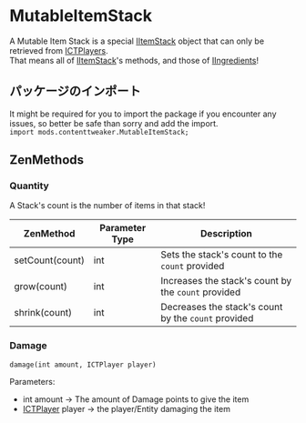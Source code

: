 # MutableItemStack

A Mutable Item Stack is a special [IItemStack](/Vanilla/Items/IItemStack/) object that can only be retrieved from [ICTPlayers](/Mods/ContentTweaker/Vanilla/Types/Player/ICTPlayer/).  
That means all of [IItemStack](/Vanilla/Items/IItemStack/)'s methods, and those of [IIngredients](/Vanilla/Variable_Types/IIngredient/)!

## パッケージのインポート
It might be required for you to import the package if you encounter any issues, so better be safe than sorry and add the import.  
`import mods.contenttweaker.MutableItemStack;`

## ZenMethods

### Quantity
A Stack's count is the number of items in that stack!

| ZenMethod       | Parameter Type | Description                                         |
| --------------- | -------------- | --------------------------------------------------- |
| setCount(count) | int            | Sets the stack's count to the `count` provided      |
| grow(count)     | int            | Increases the stack's count by the `count` provided |
| shrink(count)   | int            | Decreases the stack's count by the `count` provided |

### Damage
`damage(int amount, ICTPlayer player)`

Parameters:

- int amount → The amount of Damage points to give the item
- [ICTPlayer](/Mods/ContentTweaker/Vanilla/Types/Player/ICTPlayer/) player → the player/Entity damaging the item